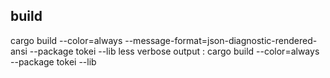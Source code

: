 ## build
cargo build --color=always --message-format=json-diagnostic-rendered-ansi --package tokei --lib
less verbose output :
cargo build --color=always --package tokei --lib